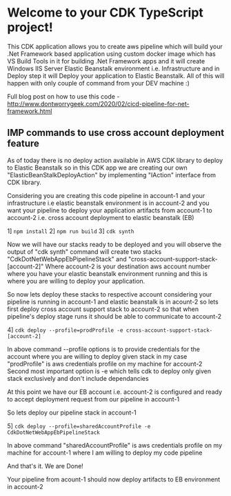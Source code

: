 # Welcome to your CDK TypeScript project!
This CDK application allows you to create aws pipeline which will build your .Net Framework based application using custom docker image
which has VS Build Tools in it for building .Net Framework apps and it will create Windows IIS Server Elastic Beanstalk environment i.e. Infrastructure and in Deploy step it will Deploy your application to  Elastic Beanstalk.
All of this will happen with only couple of command from your DEV machine :)

Full blog post on how to use this code - http://www.dontworrygeek.com/2020/02/cicd-pipeline-for-net-framework.html

## IMP commands to use cross account deployment feature
As of today there is no deploy action available in AWS CDK library to deploy to Elastic Beanstalk so in this CDK app we are creating our own "ElasticBeanStalkDeployAction" by implementing "IAction" interface from CDK library.

Considering you are creating this code pipeline in account-1 and your infrastructure i.e elastic beanstalk environment is in account-2 and you want your pipeline to deploy your application artifacts from account-1 to account-2 i.e. cross account deployment to elastic beanstalk (EB)



1] `npm install`
2] `npm run build`
3] `cdk synth`

Now we will have our stacks ready to be deployed and you will observe the output of "cdk synth" command 
will create two stacks 
"CdkDotNetWebAppEbPipelineStack" and "cross-account-support-stack-[account-2]"
Where account-2 is your destination aws account number where you have your elastic beanstalk environment running and this is where you are willing to deploy your application. 

So now lets deploy these stacks to respective account considering your pipeline is running in account-1 
and elastic beanstalk is in acount-2
so lets first deploy cross account support stack to account-2 so that when pipeline's deploy stage runs it should be able to communicate to account-2

                             
4] `cdk deploy --profile=prodProfile -e cross-account-support-stack-[account-2]`

In above command --profile options is to provide credentials for the account where you are willing to deploy given stack in my case "prodProfile" is aws credentials profile on my machine for account-2 
Second most important option is -e which tells cdk to deploy only given stack exclusively and don't include dependancies

At this point we have our EB account i.e. account-2 is configured and ready to accept deployment request from our pipeline in account-1

So lets deploy our pipeline stack in account-1 

5] `cdk deploy --profile=sharedAccountProfile -e CdkDotNetWebAppEbPipelineStack`

In above command "sharedAccountProfile" is aws credentials profile on my machine for account-1 where I am willing to deploy my code pipeline 

And that's it. We are Done!

Your pipeline from acount-1 should now deploy artifacts to EB environment in account-2